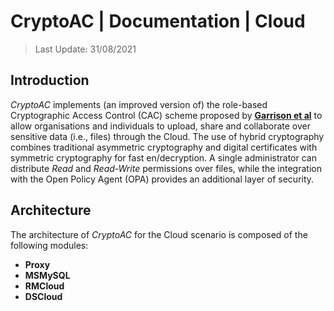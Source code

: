 # CryptoAC | Documentation | Cloud

> Last Update: 31/08/2021


## Introduction

*CryptoAC* implements (an improved version of) the role-based Cryptographic Access Control (CAC) scheme proposed by [**Garrison et al**](https://arxiv.org/pdf/1602.09069.pdf) to allow organisations and individuals to upload, share and collaborate over sensitive data (i.e., files) through the Cloud. The use of hybrid cryptography combines traditional asymmetric cryptography and digital certificates with symmetric cryptography for fast en/decryption. A single administrator can distribute *Read* and *Read-Write* permissions over files, while the integration with the Open Policy Agent (OPA) provides an additional layer of security.

## Architecture

The architecture of *CryptoAC* for the Cloud scenario is composed of the following modules:
* **Proxy**
* **MSMySQL**
* **RMCloud**
* **DSCloud**